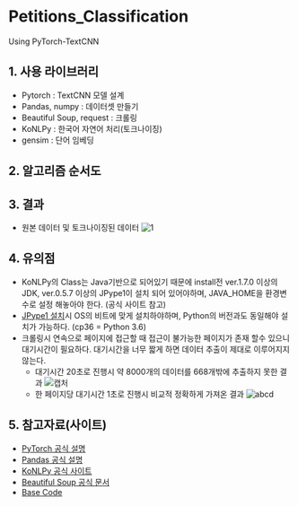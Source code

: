 # Petitions_Classification
 Using PyTorch-TextCNN

## 1. 사용 라이브러리
- Pytorch : TextCNN 모델 설계
- Pandas, numpy : 데이터셋 만들기
- Beautiful Soup, request : 크롤링
- KoNLPy : 한국어 자연어 처리(토크나이징)
- gensim : 단어 임베딩

## 2. 알고리즘 순서도

## 3. 결과
- 원본 데이터 및 토크나이징된 데이터
![1](https://user-images.githubusercontent.com/86700191/152671181-8f4b42a1-00d8-4754-b3bf-8f8265f5098f.PNG)


## 4. 유의점
- KoNLPy의 Class는 Java기반으로 되어있기 때문에 install전 ver.1.7.0 이상의 JDK, ver.0.5.7 이상의 JPype1이 설치 되어 있어야하며, JAVA_HOME을 환경변수로 설정 해놓아야 한다. (공식 사이트 참고)
- [JPype1 설치](https://www.lfd.uci.edu/~gohlke/pythonlibs/#jpype)시 OS의 비트에 맞게 설치하야하며, Python의 버전과도 동일해야 설치가 가능하다. (cp36 = Python 3.6)
- 크롤링시 연속으로 페이지에 접근할 때 접근이 불가능한 페이지가 존재 할수 있으니 대기시간이 필요하다. 대기시간을 너무 짧게 하면 데이터 추출이 제대로 이루어지지 않는다.
    - 대기시간 20초로 진행시 약 8000개의 데이터를 668개밖에 추출하지 못한 결과
    ![캡처](https://user-images.githubusercontent.com/86700191/152285591-b26b7f83-58bd-4fc9-95e3-f11ff2030a32.PNG)
    - 한 페이지당 대기시간 1초로 진행시 비교적 정확하게 가져온 결과
    ![abcd](https://user-images.githubusercontent.com/86700191/152335229-cf4ac49b-a467-4f66-aac8-7e479f54dcd3.PNG)

## 5. 참고자료(사이트)
- [PyTorch 공식 설명](https://pytorch.org/docs/stable/index.html)
- [Pandas 공식 설명](https://pandas.pydata.org/docs/reference/index.html)
- [KoNLPy 공식 사이트](https://konlpy.org/ko/latest/)
- [Beautiful Soup 공식 문서](https://beautiful-soup-4.readthedocs.io/en/latest/)
- [Base Code](https://github.com/bjpublic/DeepLearningProject)
